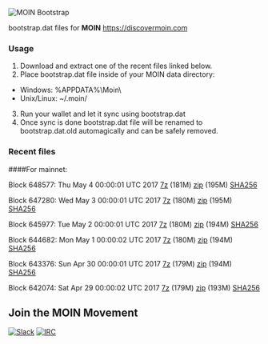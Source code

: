![MOIN Bootstrap](https://i.imgur.com/KjM1jMp.jpg)

bootstrap.dat files for **MOIN** https://discovermoin.com

### Usage

1. Download and extract one of the recent files linked below.
2. Place bootstrap.dat file inside of your MOIN data directory:
 - Windows: %APPDATA%\Moin\
 - Unix/Linux: ~/.moin/
3. Run your wallet and let it sync using bootstrap.dat
4. Once sync is done bootstrap.dat file will be renamed to bootstrap.dat.old automagically and can be safely removed.


### Recent files

####For mainnet:

Block 648577: Thu May  4 00:00:01 UTC 2017 [7z](https://transfer.sh/2pfK3/bootstrap.dat.20170504.7z) (181M) [zip](https://transfer.sh/eTUUJ/bootstrap.dat.20170504.zip) (195M) [SHA256](https://transfer.sh/10xX17/sha256.txt)

Block 647280: Wed May  3 00:00:01 UTC 2017 [7z](https://transfer.sh/Gbql7/bootstrap.dat.20170503.7z) (180M) [zip](https://transfer.sh/lXBGX/bootstrap.dat.20170503.zip) (195M) [SHA256](https://transfer.sh/wZAnT/sha256.txt)

Block 645977: Tue May  2 00:00:01 UTC 2017 [7z](https://transfer.sh/786qY/bootstrap.dat.20170502.7z) (180M) [zip](https://transfer.sh/ONvur/bootstrap.dat.20170502.zip) (194M) [SHA256](https://transfer.sh/djPVx/sha256.txt)

Block 644682: Mon May  1 00:00:02 UTC 2017 [7z](https://transfer.sh/Vabig/bootstrap.dat.20170501.7z) (180M) [zip](https://transfer.sh/67Tlc/bootstrap.dat.20170501.zip) (194M) [SHA256](https://transfer.sh/bos6a/sha256.txt)

Block 643376: Sun Apr 30 00:00:01 UTC 2017 [7z](https://transfer.sh/Kh9hT/bootstrap.dat.20170430.7z) (179M) [zip](https://transfer.sh/YuK9j/bootstrap.dat.20170430.zip) (194M) [SHA256](https://transfer.sh/HyAZL/sha256.txt)

Block 642074: Sat Apr 29 00:00:02 UTC 2017 [7z](https://transfer.sh/w6ZG7/bootstrap.dat.20170429.7z) (179M) [zip](https://transfer.sh/lP0fK/bootstrap.dat.20170429.zip) (193M) [SHA256](https://transfer.sh/JWgJC/sha256.txt)

## Join the MOIN Movement

[![Slack](https://i.imgur.com/Xy0IEJN.png)](https://discovermoin.herokuapp.com)
[![IRC](http://i.imgur.com/amUnKGQ.png)](https://kiwiirc.com/client/irc.freenode.net/#moin-crypto)
